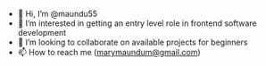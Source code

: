 - 👋 Hi, I’m @maundu55
- 👀 I’m interested in getting an entry level role in frontend software development
- 💞️ I’m looking to collaborate on available projects for beginners
- 📫 How to reach me (marymaundum@gmail.com)

<!---
maundu55/maundu55 is a ✨ special ✨ repository because its `README.md` (this file) appears on your GitHub profile.
You can click the Preview link to take a look at your changes.
--->
